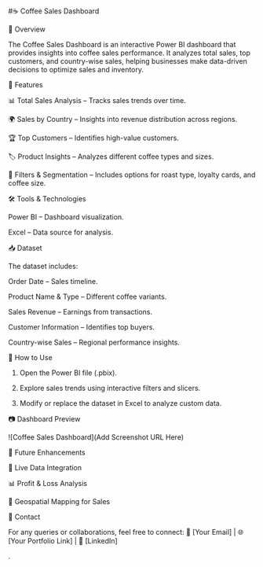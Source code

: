 
#☕ Coffee Sales Dashboard

📌 Overview

The Coffee Sales Dashboard is an interactive Power BI dashboard that provides insights into coffee sales performance. It analyzes total sales, top customers, and country-wise sales, helping businesses make data-driven decisions to optimize sales and inventory.

🔹 Features

📊 Total Sales Analysis – Tracks sales trends over time.

🌍 Sales by Country – Insights into revenue distribution across regions.

🏆 Top Customers – Identifies high-value customers.

🏷️ Product Insights – Analyzes different coffee types and sizes.

🛒 Filters & Segmentation – Includes options for roast type, loyalty cards, and coffee size.


🛠️ Tools & Technologies

Power BI – Dashboard visualization.

Excel – Data source for analysis.


📥 Dataset

The dataset includes:

Order Date – Sales timeline.

Product Name & Type – Different coffee variants.

Sales Revenue – Earnings from transactions.

Customer Information – Identifies top buyers.

Country-wise Sales – Regional performance insights.


🚀 How to Use

1. Open the Power BI file (.pbix).


2. Explore sales trends using interactive filters and slicers.


3. Modify or replace the dataset in Excel to analyze custom data.



📷 Dashboard Preview

![Coffee Sales Dashboard](Add Screenshot URL Here)

📌 Future Enhancements

🔄 Live Data Integration

📊 Profit & Loss Analysis

📍 Geospatial Mapping for Sales


📩 Contact

For any queries or collaborations, feel free to connect:
📧 [Your Email] | 🌐 [Your Portfolio Link] | 💼 [LinkedIn]

.
